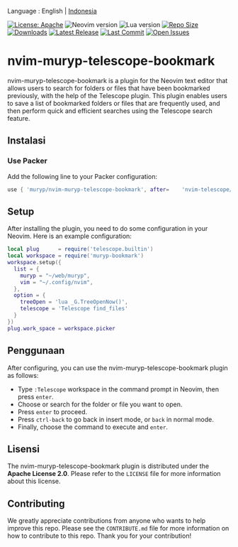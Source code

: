 Language : English | [Indonesia](./README-ID.md)

[![License: Apache](https://img.shields.io/badge/License-Apache-blue.svg)](https://opensource.org/licenses/Apache-2.0)
![Neovim version](https://img.shields.io/badge/Neovim-0.8.x-green.svg)
![Lua version](https://img.shields.io/badge/Lua-5.4-yellow.svg)
[![Repo Size](https://img.shields.io/github/repo-size/muryp/nvim-muryp-telescope-bookmark)](https://github.com/muryp/nvim-muryp-telescope-bookmark)
[![Downloads](https://img.shields.io/github/downloads/muryp/nvim-muryp-telescope-bookmark/total)](https://github.com/muryp/nvim-muryp-telescope-bookmark/releases)
[![Latest Release](https://img.shields.io/github/release/muryp/nvim-muryp-telescope-bookmark)](https://github.com/muryp/nvim-muryp-telescope-bookmark/releases/latest)
[![Last Commit](https://img.shields.io/github/last-commit/muryp/nvim-muryp-telescope-bookmark)](https://github.com/muryp/nvim-muryp-telescope-bookmark/commits/master)
[![Open Issues](https://img.shields.io/github/issues/muryp/nvim-muryp-telescope-bookmark)](https://github.com/muryp/nvim-muryp-telescope-bookmark/issues)

# nvim-muryp-telescope-bookmark
nvim-muryp-telescope-bookmark is a plugin for the Neovim text editor that allows users to search for folders or files that have been bookmarked previously, with the help of the Telescope plugin. This plugin enables users to save a list of bookmarked folders or files that are frequently used, and then perform quick and efficient searches using the Telescope search feature.
## Instalasi
### Use Packer
Add the following line to your Packer configuration:
```lua
use { 'muryp/nvim-muryp-telescope-bookmark', after=    'nvim-telescope/telescope.nvim' }
```
## Setup
After installing the plugin, you need to do some configuration in your Neovim. Here is an example configuration:
```lua
local plug      = require('telescope.builtin')
local workspace = require('muryp-bookmark')
workspace.setup({
  list = {
    muryp = "~/web/muryp",
    vim = "~/.config/nvim",
  },
  option = {
    treeOpen = 'lua _G.TreeOpenNow()',
    telescope = 'Telescope find_files'
  }
})
plug.work_space = workspace.picker
```
## Penggunaan
After configuring, you can use the nvim-muryp-telescope-bookmark plugin as follows:
- Type `:Telescope` workspace in the command prompt in Neovim, then press `enter`.
- Choose or search for the folder or file you want to open.
- Press `enter` to proceed.
- Press `ctrl-back` to go back in insert mode, or `back` in normal mode.
- Finally, choose the command to execute and `enter`.
## Lisensi
The nvim-muryp-telescope-bookmark plugin is distributed under the **Apache License 2.0**. Please refer to the `LICENSE` file for more information about this license.

## Contributing
We greatly appreciate contributions from anyone who wants to help improve this repo. Please see the `CONTRIBUTE.md` file for more information on how to contribute to this repo. Thank you for your contribution!
